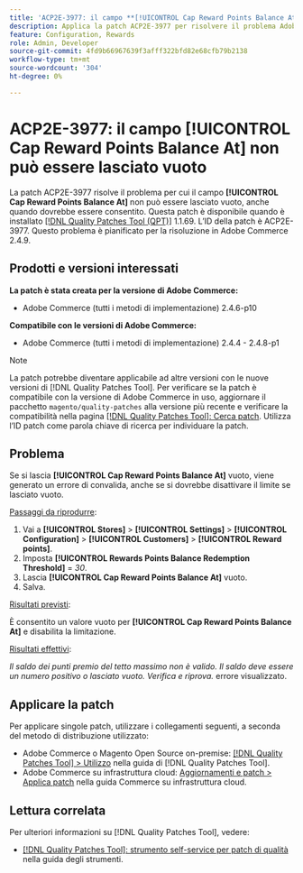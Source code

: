 ```yaml
---
title: 'ACP2E-3977: il campo **[!UICONTROL Cap Reward Points Balance At]** non può essere lasciato vuoto'
description: Applica la patch ACP2E-3977 per risolvere il problema Adobe Commerce per cui il campo **[!UICONTROL Cap Reward Points Balance At]** non poteva essere lasciato vuoto quando è stato impostato **[!UICONTROL Rewards Points Balance Redemption Threshold]** campo, causando un errore di convalida.
feature: Configuration, Rewards
role: Admin, Developer
source-git-commit: 4fd9b66967639f3afff322bfd82e68cfb79b2138
workflow-type: tm+mt
source-wordcount: '304'
ht-degree: 0%

---
```



# ACP2E-3977: il campo **[!UICONTROL Cap Reward Points Balance At]** non può essere lasciato vuoto

La patch ACP2E-3977 risolve il problema per cui il campo **[!UICONTROL Cap Reward Points Balance At]** non può essere lasciato vuoto, anche quando dovrebbe essere consentito. Questa patch è disponibile quando è installato [[!DNL Quality Patches Tool (QPT)]](/help/tools/quality-patches-tool/quality-patches-tool-to-self-serve-quality-patches.md) 1.1.69. L’ID della patch è ACP2E-3977. Questo problema è pianificato per la risoluzione in Adobe Commerce 2.4.9.

## Prodotti e versioni interessati

**La patch è stata creata per la versione di Adobe Commerce:**

* Adobe Commerce (tutti i metodi di implementazione) 2.4.6-p10

**Compatibile con le versioni di Adobe Commerce:**

* Adobe Commerce (tutti i metodi di implementazione) 2.4.4 - 2.4.8-p1

>[!NOTE]
>
>La patch potrebbe diventare applicabile ad altre versioni con le nuove versioni di [!DNL Quality Patches Tool]. Per verificare se la patch è compatibile con la versione di Adobe Commerce in uso, aggiornare il pacchetto `magento/quality-patches` alla versione più recente e verificare la compatibilità nella pagina [[!DNL Quality Patches Tool]: Cerca patch](https://experienceleague.adobe.com/tools/commerce-quality-patches/index.html). Utilizza l’ID patch come parola chiave di ricerca per individuare la patch.

## Problema

Se si lascia **[!UICONTROL Cap Reward Points Balance At]** vuoto, viene generato un errore di convalida, anche se si dovrebbe disattivare il limite se lasciato vuoto.

<u>Passaggi da riprodurre</u>:

1. Vai a **[!UICONTROL Stores]** > **[!UICONTROL Settings]** > **[!UICONTROL Configuration]** > **[!UICONTROL Customers]** > **[!UICONTROL Reward points]**.
1. Imposta **[!UICONTROL Rewards Points Balance Redemption Threshold]** = *30*.
1. Lascia **[!UICONTROL Cap Reward Points Balance At]** vuoto.
1. Salva.

<u>Risultati previsti</u>:

È consentito un valore vuoto per **[!UICONTROL Cap Reward Points Balance At]** e disabilita la limitazione.

<u>Risultati effettivi</u>:

*Il saldo dei punti premio del tetto massimo non è valido. Il saldo deve essere un numero positivo o lasciato vuoto. Verifica e riprova.* errore visualizzato.

## Applicare la patch

Per applicare singole patch, utilizzare i collegamenti seguenti, a seconda del metodo di distribuzione utilizzato:

* Adobe Commerce o Magento Open Source on-premise: [[!DNL Quality Patches Tool] > Utilizzo](/help/tools/quality-patches-tool/usage.md) nella guida di [!DNL Quality Patches Tool].
* Adobe Commerce su infrastruttura cloud: [Aggiornamenti e patch > Applica patch](https://experienceleague.adobe.com/docs/commerce-cloud-service/user-guide/develop/upgrade/apply-patches.html) nella guida Commerce su infrastruttura cloud.

## Lettura correlata

Per ulteriori informazioni su [!DNL Quality Patches Tool], vedere:

* [[!DNL Quality Patches Tool]: strumento self-service per patch di qualità](/help/tools/quality-patches-tool/quality-patches-tool-to-self-serve-quality-patches.md) nella guida degli strumenti.
